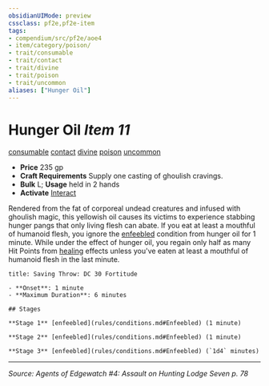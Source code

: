 ```yaml
---
obsidianUIMode: preview
cssclass: pf2e,pf2e-item
tags:
- compendium/src/pf2e/aoe4
- item/category/poison/
- trait/consumable
- trait/contact
- trait/divine
- trait/poison
- trait/uncommon
aliases: ["Hunger Oil"]
---
```

# Hunger Oil *Item 11*  
[consumable](consumable.md "Consumable Item Trait")  [contact](contact.md "Contact Item Trait")  [divine](divine.md "Divine Tradition Trait")  [poison](Reference/Rules/Traits/poison.md "Poison Effect Trait")  [uncommon](uncommon.md "Uncommon Rarity Trait")  

- **Price** 235 gp
- **Craft Requirements** Supply one casting of ghoulish cravings.
- **Bulk** L; **Usage** held in 2 hands
- **Activate** [Interact](interact.md)

Rendered from the fat of corporeal undead creatures and infused with ghoulish magic, this yellowish oil causes its victims to experience stabbing hunger pangs that only living flesh can abate. If you eat at least a mouthful of humanoid flesh, you ignore the [enfeebled](conditions.md#Enfeebled) condition from hunger oil for 1 minute. While under the effect of hunger oil, you regain only half as many Hit Points from [healing](healing.md "Healing Effect Trait") effects unless you've eaten at least a mouthful of humanoid flesh in the last minute.

```ad-inline-affliction
title: Saving Throw: DC 30 Fortitude

- **Onset**: 1 minute
- **Maximum Duration**: 6 minutes

## Stages

**Stage 1** [enfeebled](rules/conditions.md#Enfeebled) (1 minute)

**Stage 2** [enfeebled](rules/conditions.md#Enfeebled) (1 minute)

**Stage 3** [enfeebled](rules/conditions.md#Enfeebled) (`1d4` minutes)
```


---
*Source: Agents of Edgewatch #4: Assault on Hunting Lodge Seven p. 78*
